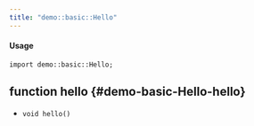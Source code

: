 ```yaml
---
title: "demo::basic::Hello"
---
```


#### Usage

`import demo::basic::Hello;`


## function hello {#demo-basic-Hello-hello}

* ``void hello()``

